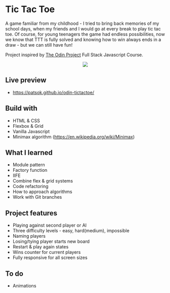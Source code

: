 # Tic Tac Toe
A game familiar from my childhood - I tried to bring back memories of my school days, when my friends and I would go at every break to play tic tac toe. Of course, for young teenagers the game had endless possibilities, now we know that TTT is fully solved and knowing how to win always ends in a draw - but we can still have fun!

Project inspired by [The Odin Project](https://www.theodinproject.com/) Full Stack Javascript Course. 


<p align="center">
<img src='https://media3.giphy.com/media/ujYzgd6jWLcsb5ot69/giphy.gif' /></p>

## Live preview

- https://patsok.github.io/odin-tictactoe/

## Build with

- HTML & CSS
- Flexbox & Grid
- Vanilla Javascript
- Minimax algorithm (https://en.wikipedia.org/wiki/Minimax)

## What I learned

- Module pattern
- Factory function
- IIFE
- Combine flex & grid systems
- Code refactoring
- How to approach algorithms
- Work with Git branches

## Project features

- Playing against second player or AI
- Three difficulty levels - easy, hard(medium), impossible
- Naming players
- Losing/tying player starts new board
- Restart & play again states
- Wins counter for current players
- Fully responsive for all screen sizes

## To do

- Animations
